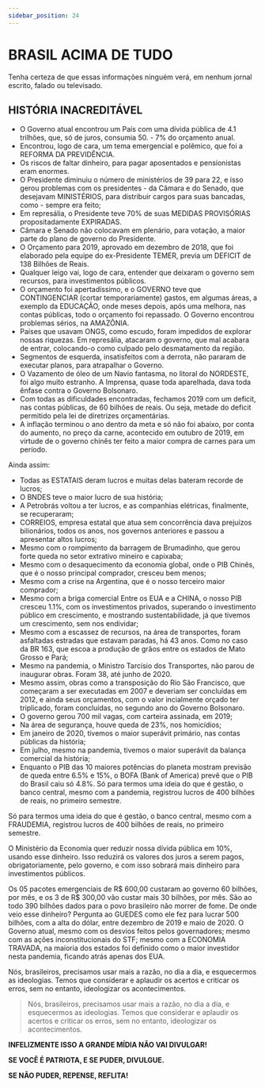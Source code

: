 ```yaml
---
sidebar_position: 24
---
```


# BRASIL ACIMA DE TUDO

Tenha  certeza de que essas informações ninguém verá, em nenhum jornal escrito, falado ou televisado.


## HISTÓRIA INACREDITÁVEL

 - O Governo atual encontrou um País com uma dívida pública de 4.1 trilhões, que, só de juros, consumia 50. - 7% do orçamento anual.     
 - Encontrou, logo de cara, um tema emergencial e polêmico, que foi a REFORMA DA PREVIDÊNCIA. 
 - Os riscos de faltar dinheiro, para pagar aposentados e pensionistas eram enormes.
 - O Presidente diminuiu o número de ministérios de 39 para 22, e isso gerou problemas com os presidentes  - da Câmara e do Senado, que desejavam MINISTÉRIOS, para distribuir cargos para suas bancadas, como  - sempre era feito;                                                                         
 - Em  represália, o Presidente teve 70% de suas MEDIDAS PROVISÓRIAS propositadamente EXPIRADAS. 
 - Câmara e Senado não colocavam em plenário, para votação, a maior parte do plano de governo do Presidente.
 - O Orçamento para 2019, aprovado em dezembro de 2018,  que foi elaborado pela equipe do ex-Presidente TEMER, previa um DEFICIT de 138 Bilhões de Reais. 
 - Qualquer leigo vai, logo de cara, entender que deixaram o governo sem recursos, para investimentos públicos. 
 - O orçamento foi apertadíssimo, e o GOVERNO teve que CONTINGENCIAR (cortar temporariamente) gastos, em algumas áreas, a  exemplo da EDUCAÇÃO, onde meses depois, após uma melhora, nas contas públicas, todo o orçamento foi repassado.
O Governo encontrou problemas sérios, na AMAZÔNIA. 
 - Países que usavam ONGS, como escudo, foram impedidos de explorar nossas riquezas. Em represália, atacaram  o governo, que mal acabara de entrar, colocando-o como culpado pelo desmatamento da região.
 - Segmentos de esquerda, insatisfeitos com a derrota, não pararam de executar planos, para atrapalhar o Governo. 
 - O Vazamento de óleo de um Navio fantasma,  no litoral do NORDESTE,  foi algo muito estranho. A Imprensa,  quase toda aparelhada, dava toda ênfase contra o Governo Bolsonaro.
 - Com todas as dificuldades encontradas, fechamos 2019 com um deficit, nas contas públicas, de 60 bilhões de reais. Ou seja, metade do deficit permitido pela lei de diretrizes orçamentárias.
 - A inflação terminou o ano dentro da meta e só não foi abaixo, por conta do aumento, no preço da carne,  acontecido em outubro de 2019, em virtude de o governo chinês ter feito a maior compra de carnes para um período.

Ainda assim:
- Todas as ESTATAIS deram lucros e muitas delas bateram recorde de lucros;
- O BNDES teve o maior lucro de sua história;
- A Petrobrás voltou a ter lucros,  e as companhias elétricas, finalmente, se recuperaram;
- CORREIOS, empresa estatal  que atua sem concorrência dava prejuízos bilionários, todos os anos, nos governos anteriores e passou a apresentar altos lucros;
- Mesmo com o rompimento da barragem de  Brumadinho, que gerou forte queda no setor extrativo mineiro e capixaba; 
- Mesmo com o desaquecimento da economia global, onde o PIB Chinês,  que é o nosso principal comprador, cresceu bem menos; 
- Mesmo  com a crise na Argentina, que é o nosso terceiro maior comprador; 
- Mesmo com a briga comercial Entre os EUA e a CHINA, o nosso PIB cresceu 1.1%, com os investimentos privados, superando o investimento  público em crescimento, e mostrando sustentabilidade, já que tivemos um crescimento, sem nos endividar;
- Mesmo com a escassez de recursos, na  área de transportes, foram asfaltadas  estradas que estavam paradas, há 43 anos.  Como no caso da BR 163, que escoa a produção de grãos entre os estados de Mato Grosso e Pará; 
- Mesmo na pandemia,  o Ministro Tarcísio dos Transportes, não parou de inaugurar obras. Foram 38, até junho de 2020. 
- Mesmo assim, obras como a transposição do Rio  São Francisco, que começaram a ser executadas em 2007 e deveriam  ser concluídas em 2012, e ainda seus orçamentos, com o valor incialmente orçado ter triplicado, foram concluídas, no segundo ano do Governo Bolsonaro.
- O governo gerou 700 mil vagas, com carteira assinada, em 2019;
- Na área de segurança, houve queda de 23%, nos homicídios;
- Em janeiro de 2020, tivemos o maior superávit primário, nas contas públicas da história;
- Em julho, mesmo na pandemia, tivemos o maior superávit da balança comercial da história;
- Enquanto o PIB das 10 maiores potências do planeta mostram previsão de queda entre 6.5% e 15%, o BOFA (Bank of America) prevê que o PIB do Brasil caiu só 4.8%.
Só para termos uma ideia do que é gestão, o banco central, mesmo com a pandemia, registrou lucros de 400 bilhões de reais, no primeiro semestre. 


Só para termos uma ideia do que é gestão, o banco central, mesmo com a FRAUDEMIA, registrou lucros de 400 bilhões de reais, no primeiro semestre. 

O Ministério da Economia quer reduzir nossa dívida pública em 10%, usando esse dinheiro. 
Isso reduzirá os valores dos  juros a serem pagos, obrigatoriamente, pelo governo,  e com isso sobrará mais dinheiro para investimentos públicos. 

Os 05 pacotes emergenciais de R$ 600,00 custaram ao governo 60 bilhões, por mês, e os 3 de R$ 300,00 vão custar mais 30 bilhões, por mês. 
São ao todo 390 bilhões dados para o povo brasileiro não morrer de fome. 
De onde veio esse dinheiro? Pergunta ao GUEDES como ele fez para lucrar 500 bilhões, com a alta do dólar, entre dezembro de 2019 e maio de 2020.
O  Governo atual, mesmo com os desvios feitos pelos governadores; mesmo com as ações inconstitucionais do STF; mesmo com a ECONOMIA TRAVADA, na maioria dos estados foi definido como o maior investidor nesta pandemia, ficando atrás apenas dos EUA.

Nós, brasileiros, precisamos usar mais a razão, no dia a dia, e esquecermos as ideologias. 
Temos que considerar e aplaudir os acertos e criticar os erros, sem no entanto, ideologizar os acontecimentos.


> Nós, brasileiros, precisamos usar mais a razão, no dia a dia, e esquecermos as ideologias. 
> Temos que considerar e aplaudir os acertos e criticar os erros, sem no entanto, ideologizar os  acontecimentos.
 
**INFELIZMENTE ISSO A GRANDE MÍDIA NÃO VAI DIVULGAR!**

**SE VOCÊ É PATRIOTA, E SE PUDER, DIVULGUE.** 

**SE NÃO PUDER, REPENSE, REFLITA!** 